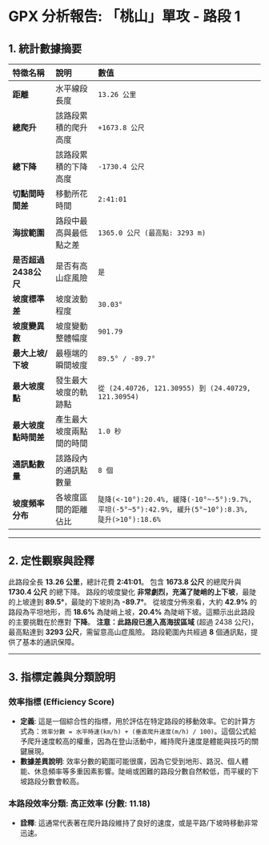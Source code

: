 
# GPX 分析報告: 「桃山」單攻 - 路段 1

## 1. 統計數據摘要

| 特徵名稱 | 說明 | 數值 |
| :--- | :--- | :--- |
| **距離** | 水平線段長度 | `13.26 公里` |
| **總爬升** | 該路段累積的爬升高度 | `+1673.8 公尺` |
| **總下降** | 該路段累積的下降高度 | `-1730.4 公尺` |
| **切點間時間差** | 移動所花時間 | `2:41:01` |
| **海拔範圍** | 路段中最高與最低點之差 | `1365.0 公尺 (最高點: 3293 m)` |
| **是否超過2438公尺** | 是否有高山症風險 | `是` |
| **坡度標準差** | 坡度波動程度 | `30.03°` |
| **坡度變異數** | 坡度變動整體幅度 | `901.79` |
| **最大上坡/下坡** | 最極端的瞬間坡度 | `89.5° / -89.7°` |
| **最大坡度點** | 發生最大坡度的軌跡點 | `從 (24.40726, 121.30955) 到 (24.40729, 121.30954)` |
| **最大坡度點時間差** | 產生最大坡度兩點間的時間 | `1.0 秒` |
| **通訊點數量** | 該路段內的通訊點數量 | `8 個` |
| **坡度頻率分布** | 各坡度區間的距離佔比 | `陡降(<-10°):20.4%, 緩降(-10°~-5°):9.7%, 平坦(-5°~5°):42.9%, 緩升(5°~10°):8.3%, 陡升(>10°):18.6%` |

---

## 2. 定性觀察與詮釋

此路段全長 **13.26 公里**，總計花費 **2:41:01**。 包含 **1673.8 公尺** 的總爬升與 **1730.4 公尺** 的總下降。
路段的坡度變化 **非常劇烈，充滿了陡峭的上下坡**，最陡的上坡達到 **89.5°**，最陡的下坡則為 **-89.7°**。
從坡度分佈來看，大約 **42.9%** 的路段為平坦地形，而 **18.6%** 為陡峭上坡，**20.4%** 為陡峭下坡。這顯示出此路段的主要挑戰在於應對 **下降**。
**注意：此路段已進入高海拔區域** (超過 2438 公尺)，最高點達到 **3293 公尺**，需留意高山症風險。
路段範圍內共經過 **8** 個通訊點，提供了基本的通訊保障。


---

## 3. 指標定義與分類說明

### 效率指標 (Efficiency Score)

- **定義**: 這是一個綜合性的指標，用於評估在特定路段的移動效率。它的計算方式為：`效率分數 = 水平時速(km/h) + (垂直爬升速度(m/h) / 100)`。這個公式給予爬升速度較高的權重，因為在登山活動中，維持爬升速度是體能與技巧的關鍵展現。
- **數據差異說明**: 效率分數的範圍可能很廣，因為它受到地形、路況、個人體能、休息頻率等多重因素影響。陡峭或困難的路段分數自然較低，而平緩的下坡路段分數會較高。

### 本路段效率分類: **高正效率** (分數: 11.18)

- **詮釋**: 這通常代表著在爬升路段維持了良好的速度，或是平路/下坡時移動非常迅速。

